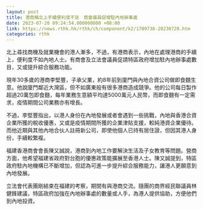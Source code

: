 ```yaml
---
layout: post
title: 港商稱北上手續便利度不足　商會議員促增駐內地辦事處
date: 2023-07-20 09:24:54.000000000 +08:00
link: https://news.rthk.hk/rthk/ch/component/k2/1709738-20230720.htm
categories: rthk
---
```


北上尋找商機及就業機會的港人漸多，不過，有港商表示，內地在處理港商的手續上，便利度不如內地人士。有商會及立法會議員促請特區政府增加駐內地辦事處數目，又或提升綜合服務功能。

現年30多歲的港商李堅豐，子承父業，約8年前到廈門與內地合資公司做即食麵生意。他說廈門鄰近大灣區，但不如廣東般有很多港商造成競爭。他的公司每日製作超過20萬包即食麵，每年業務生意額平均達5000萬元人民幣，而即食麵有一定需求，疫情期間公司業務亦有增長。

不過，李堅豐指出，以港人身份在內地發展或者會遇到一些挑戰，內地與香港合資企業所獲的稅收優惠，又或是疫情期間所獲的企業津貼支援，較純港資企業優待。而他近期與其他內地合伙人註冊新公司，即使他個人已持有居住證，但因其港人身份，手續較繁複。

福建香港商會會長陳又誠說，港商到內地工作要解決生活及子女教育等問題。營商方面，他希望福建省政府對台胞的優惠政策能擴展至香港人士。陳又誠提到，特區政府駐內地機構已不斷增加，但認為可進一步提升綜合服務能力，讓港人更願意到內地發展。

立法會代表團剛結束在福建的考察，期間有與港商交流。隨團的商界經民聯議員林健鋒建議，特區政府加強在內地辦事處的數量或人手，為港人提供協助，方便他們到內地投資。
